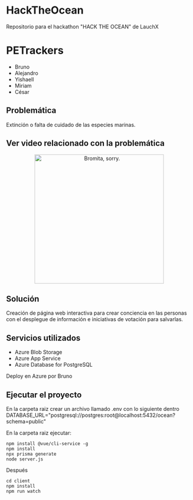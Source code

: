 # HackTheOcean
Repositorio para el hackathon "HACK THE OCEAN" de LauchX 

# PETrackers

* Bruno 
* Alejandro
* Yishaell
* Miriam
* César

## Problemática

Extinción o falta de cuidado de las especies marinas.

## Ver video relacionado con la problemática

<p align="center">
  <img src="https://i.pinimg.com/originals/60/c1/4a/60c14a43fb4745795b3b358868517e79.png" width="350" title="Bromita, sorry.">
</p>

## Solución 

Creación de página web interactiva para crear conciencia en las personas con el desplegue de información e iniciativas de votación para salvarlas.

## Servicios utilizados

 - Azure Blob Storage
 - Azure App Service 
 - Azure Database for PostgreSQL

Deploy en Azure por Bruno

## Ejecutar el proyecto

En la carpeta raiz crear un archivo llamado .env con lo siguiente dentro DATABASE_URL="postgresql://postgres:root@localhost:5432/ocean?schema=public"

En la carpeta raiz ejecutar:

    npm install @vue/cli-service -g
    npm install
    npx prisma generate
    node server.js

Después

    cd client
    npm install 
    npm run watch
    
